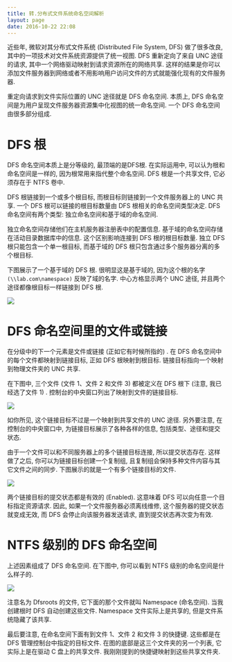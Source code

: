 ```yaml
---
title: 转.分布式文件系统命名空间解析
layout: page
date: 2016-10-22 22:08
---
```


近些年, 微软对其分布式文件系统 (Distributed File System, DFS) 做了很多改良, 其中的一项技术对文件系统资源提供了统一视图. DFS 重新定向了来自 UNC 途径的请求, 其中一个网络驱动映射到请求资源所在的网络共享. 这样的结果是你可以添加文件服务器到网络或者不用影响用户访问文件的方式就能强化现有的文件服务器.

重定向请求到文件实际位置的 UNC 途径就是 DFS 命名空间. 本质上, DFS 命名空间是为用户呈现文件服务器资源集中化视图的统一命名空间. 一个 DFS 命名空间由很多部分组成.

# DFS 根

DFS 命名空间本质上是分等级的, 最顶端的是DFS根. 在实际运用中, 可以认为根和命名空间是一样的, 因为根常用来指代整个命名空间. DFS 根是一个共享文件, 它必须存在于 NTFS 卷中.

DFS 根链接到一个或多个根目标, 而根目标则链接到一个文件服务器上的 UNC 共享. 一个 DFS 根可以链接的根目标数量由 DFS 根相关的命名空间类型决定. DFS 命名空间有两个类型: 独立命名空间和基于域的命名空间.

独立命名空间存储他们在主机服务器注册表中的配置信息. 基于域的命名空间存储在活动目录数据库中的信息. 这个区别影响连接到 DFS 根的根目标数量. 独立 DFS 根只能包含一个单一根目标, 而基于域的 DFS 根只包含通过多个服务器分离的多个根目标.

下图展示了一个基于域的 DFS 根. 很明显这是基于域的, 因为这个根的名字 `(\\lab.com\namespace)` 反映了域的名字. 中心方格显示两个 UNC 途径, 并且两个途径都像根目标一样链接到 DFS 根.

![](http://wiki.smallcpp.cn/static/images/分布式文件系统命名空间解析/DFS根连接到一个或多个根目标.png)

# DFS 命名空间里的文件或链接

在分级中的下一个元素是文件或链接 (正如它有时候所指的) . 在 DFS 命名空间中的每个文件都映射到链接目标, 正如 DFS 根映射到根目标. 链接目标指向一个映射到物理文件夹的 UNC 共享.

在下图中, 三个文件 (文件 1、文件 2 和文件 3) 都被定义在 DFS 根下 (注意, 我已经选了文件 1) . 控制台的中央窗口列出了映射到文件的链接目标.

![](http://wiki.smallcpp.cn/static/images/分布式文件系统命名空间解析/每个文件都映射到链接目标.png)

如你所见, 这个链接目标不过是一个映射到共享文件的 UNC 途径. 另外要注意, 在控制台的中央窗口中, 为链接目标展示了各种各样的信息, 包括类型、途径和提交状态.

由于一个文件可以和不同服务器上的多个链接目标连接, 所以提交状态存在. 这样做了之后, 你可以为链接目标创建一个复制组, 且复制组会保持多种文件内容与其它文件之间的同步. 下图展示的就是一个有多个链接目标的文件.

![](http://wiki.smallcpp.cn/static/images/分布式文件系统命名空间解析/多个链接目标.png)

两个链接目标的提交状态都是有效的 (Enabled). 这意味着 DFS 可以向任意一个目标指定资源请求. 因此, 如果一个文件服务器必须离线维修, 这个服务器的提交状态就变成无效, 而 DFS 会停止向该服务器发送请求, 直到提交状态再次变为有效.

# NTFS 级别的 DFS 命名空间

上述因素组成了 DFS 命名空间. 在下图中, 你可以看到 NTFS 级别的命名空间是什么样子的.

![](http://wiki.smallcpp.cn/static/images/分布式文件系统命名空间解析/驱动C盘上的DFS内容.png)

注意名为 Dfsroots 的文件, 它下面的那个文件就叫 Namespace (命名空间). 当我创建根时 DFS 自动创建这些文件. Namespace 文件实际上是共享的, 但是文件系统隐藏了该共享.

最后要注意, 在命名空间下面有到文件 1、文件 2 和文件 3 的快捷键. 这些都是在 DFS 管理控制台中指定的目标文件. 在图的底部是这三个文件夹的另一个列表, 它实际上是在驱动 C 盘上的共享文件. 我刚刚提到的快捷键映射到这些共享文件夹.
